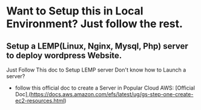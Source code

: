 # Want to Setup this in Local Environment? Just follow the rest.
## Setup a LEMP(Linux, Nginx, Mysql, Php) server to deploy wordpress Website.
Just Follow This doc to Setup LEMP server
Don't know how to Launch a server? 
- follow this official doc to create a Server in Popular Cloud AWS: [Official Doc],(https://docs.aws.amazon.com/efs/latest/ug/gs-step-one-create-ec2-resources.html)
